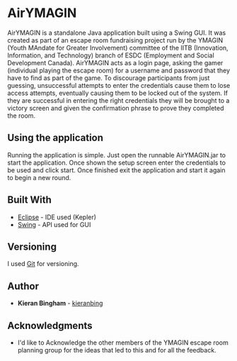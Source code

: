 # AirYMAGIN

AirYMAGIN is a standalone Java application built using a Swing GUI. It was created as part of an escape room fundraising project run by the YMAGIN (Youth MAndate for Greater Involvement) committee of the IITB (Innovation, Information, and Technology) branch of ESDC (Employment and Social Development Canada). AirYMAGIN acts as a login page, asking the gamer (individual playing the escape room) for a username and password that they have to find as part of the game. To discourage participants from just guessing, unsuccessful attempts to enter the credentials cause them to lose access attempts, eventually causing them to be locked out of the system. If they are successful in entering the right credentials they will be brought to a victory screen and given the confirmation phrase to prove they completed the room.

## Using the application

Running the application is simple. Just open the runnable AirYMAGIN.jar to start the application. Once shown the setup screen enter the credentials to be used and click start. Once finished exit the application and start it again to begin a new round.

## Built With

* [Eclipse](https://www.eclipse.org/) - IDE used (Kepler)
* [Swing](https://docs.oracle.com/javase/7/docs/api/javax/swing/package-summary.html) - API used for GUI

## Versioning

I used [Git](https://git-scm.com/) for versioning.

## Author

* **Kieran Bingham**  - [kieranbing](https://github.com/kieranbing)

## Acknowledgments

* I'd like to Acknowledge the other members of the YMAGIN escape room planning group for the ideas that led to this and for all the feedback.
